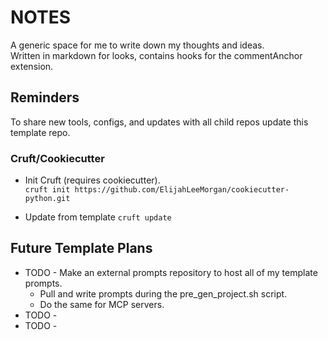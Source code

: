<!--
##SECTION - NOTES
-->
# NOTES
A generic space for me to write down my thoughts and ideas. \
Written in markdown for looks, contains hooks for the commentAnchor extension.

<!--
##SECTION - Reminders
-->
## Reminders
To share new tools, configs, and updates with all child repos update this template repo.

### Cruft/Cookiecutter
* Init Cruft (requires cookiecutter). \
<terminal>```cruft init https://github.com/ElijahLeeMorgan/cookiecutter-python.git```

* Update from template
<terminal>```cruft update```
<!--
##!SECTION
-->

<!--
##SECTION -  Future Template Plans
--> 
## Future Template Plans
* TODO - Make an external prompts repository to host all of my template prompts.
  * Pull and write prompts during the pre_gen_project.sh script.
  * Do the same for MCP servers.
* TODO - 
* TODO - 

<!--
##!SECTION
-->
<!--
##!SECTION
-->